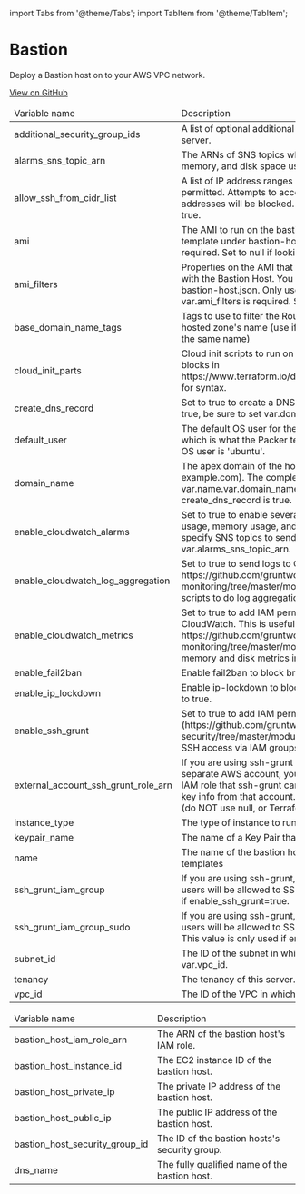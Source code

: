 import Tabs from '@theme/Tabs';
import TabItem from '@theme/TabItem';

# Bastion

Deploy a Bastion host on to your AWS VPC network.

<a href="https://github.com/gruntwork-io/terraform-aws-service-catalog/tree/master/modules/mgmt/bastion-host" class="link-button">View on GitHub</a>

<Tabs>
  <TabItem value="inputs" label="Inputs" default>
    <table>
        <thead>
            <tr>
                <td>Variable name</td>
                <td>Description</td>
            </tr>
        </thead>
        <tbody>
            <tr>
        <td>additional_security_group_ids</td>
        <td>A list of optional additional security group ids to assign to the bastion server.</td>
    </tr><tr>
        <td>alarms_sns_topic_arn</td>
        <td>The ARNs of SNS topics where CloudWatch alarms (e.g., for CPU, memory, and disk space usage) should send notifications.</td>
    </tr><tr>
        <td>allow_ssh_from_cidr_list</td>
        <td>A list of IP address ranges in CIDR format from which SSH access will be permitted. Attempts to access the bastion host from all other IP addresses will be blocked. This is only used if var.allow_ssh_from_cidr is true.</td>
    </tr><tr>
        <td>ami</td>
        <td>The AMI to run on the bastion host. This should be built from the Packer template under bastion-host.json. One of var.ami or var.ami_filters is required. Set to null if looking up the ami with filters.</td>
    </tr><tr>
        <td>ami_filters</td>
        <td>Properties on the AMI that can be used to lookup a prebuilt AMI for use with the Bastion Host. You can build the AMI using the Packer template bastion-host.json. Only used if var.ami is null. One of var.ami or var.ami_filters is required. Set to null if passing the ami ID directly.</td>
    </tr><tr>
        <td>base_domain_name_tags</td>
        <td>Tags to use to filter the Route 53 Hosted Zones that might match the hosted zone's name (use if you have multiple public hosted zones with the same name)</td>
    </tr><tr>
        <td>cloud_init_parts</td>
        <td>Cloud init scripts to run on the bastion host while it boots. See the part blocks in https://www.terraform.io/docs/providers/template/d/cloudinit_config.html for syntax.</td>
    </tr><tr>
        <td>create_dns_record</td>
        <td>Set to true to create a DNS record in Route53 pointing to the bastion. If true, be sure to set var.domain_name.</td>
    </tr><tr>
        <td>default_user</td>
        <td>The default OS user for the Bastion Host AMI. For AWS Ubuntu AMIs, which is what the Packer template in bastion-host.json uses, the default OS user is 'ubuntu'.</td>
    </tr><tr>
        <td>domain_name</td>
        <td>The apex domain of the hostname for the bastion server (e.g., example.com). The complete hostname for the bastion server will be var.name.var.domain_name (e.g., bastion.example.com). Only used if create_dns_record is true.</td>
    </tr><tr>
        <td>enable_cloudwatch_alarms</td>
        <td>Set to true to enable several basic CloudWatch alarms around CPU usage, memory usage, and disk space usage. If set to true, make sure to specify SNS topics to send notifications to using var.alarms_sns_topic_arn.</td>
    </tr><tr>
        <td>enable_cloudwatch_log_aggregation</td>
        <td>Set to true to send logs to CloudWatch. This is useful in combination with https://github.com/gruntwork-io/terraform-aws-monitoring/tree/master/modules/logs/cloudwatch-log-aggregation-scripts to do log aggregation in CloudWatch.</td>
    </tr><tr>
        <td>enable_cloudwatch_metrics</td>
        <td>Set to true to add IAM permissions to send custom metrics to CloudWatch. This is useful in combination with https://github.com/gruntwork-io/terraform-aws-monitoring/tree/master/modules/agents/cloudwatch-agent to get memory and disk metrics in CloudWatch for your Bastion host.</td>
    </tr><tr>
        <td>enable_fail2ban</td>
        <td>Enable fail2ban to block brute force log in attempts. Defaults to true.</td>
    </tr><tr>
        <td>enable_ip_lockdown</td>
        <td>Enable ip-lockdown to block access to the instance metadata. Defaults to true.</td>
    </tr><tr>
        <td>enable_ssh_grunt</td>
        <td>Set to true to add IAM permissions for ssh-grunt (https://github.com/gruntwork-io/terraform-aws-security/tree/master/modules/ssh-grunt), which will allow you to manage SSH access via IAM groups.</td>
    </tr><tr>
        <td>external_account_ssh_grunt_role_arn</td>
        <td>If you are using ssh-grunt and your IAM users / groups are defined in a separate AWS account, you can use this variable to specify the ARN of an IAM role that ssh-grunt can assume to retrieve IAM group and public SSH key info from that account. To omit this variable, set it to an empty string (do NOT use null, or Terraform will complain).</td>
    </tr><tr>
        <td>instance_type</td>
        <td>The type of instance to run for the bastion host</td>
    </tr><tr>
        <td>keypair_name</td>
        <td>The name of a Key Pair that can be used to SSH to this instance.</td>
    </tr><tr>
        <td>name</td>
        <td>The name of the bastion host and the other resources created by these templates</td>
    </tr><tr>
        <td>ssh_grunt_iam_group</td>
        <td>If you are using ssh-grunt, this is the name of the IAM group from which users will be allowed to SSH to this Bastion Host. This value is only used if enable_ssh_grunt=true.</td>
    </tr><tr>
        <td>ssh_grunt_iam_group_sudo</td>
        <td>If you are using ssh-grunt, this is the name of the IAM group from which users will be allowed to SSH to this Bastion Host with sudo permissions. This value is only used if enable_ssh_grunt=true.</td>
    </tr><tr>
        <td>subnet_id</td>
        <td>The ID of the subnet in which to deploy the bastion. Must be a subnet in var.vpc_id.</td>
    </tr><tr>
        <td>tenancy</td>
        <td>The tenancy of this server. Must be one of: default, dedicated, or host.</td>
    </tr><tr>
        <td>vpc_id</td>
        <td>The ID of the VPC in which to deploy the bastion.</td>
    </tr>
        </tbody>
    </table>
  </TabItem>
  <TabItem value="outputs" label="Outputs">
    <table>
        <thead>
            <tr>
                <td>Variable name</td>
                <td>Description</td>
            </tr>
        </thead>
        <tbody>
            <tr>
        <td>bastion_host_iam_role_arn</td>
        <td>The ARN of the bastion host's IAM role.</td>
    </tr><tr>
        <td>bastion_host_instance_id</td>
        <td>The EC2 instance ID of the bastion host.</td>
    </tr><tr>
        <td>bastion_host_private_ip</td>
        <td>The private IP address of the bastion host.</td>
    </tr><tr>
        <td>bastion_host_public_ip</td>
        <td>The public IP address of the bastion host.</td>
    </tr><tr>
        <td>bastion_host_security_group_id</td>
        <td>The ID of the bastion hosts's security group.</td>
    </tr><tr>
        <td>dns_name</td>
        <td>The fully qualified name of the bastion host.</td>
    </tr>
        </tbody>
    </table>
  </TabItem>
</Tabs>


<!-- ##DOCS-SOURCER-START
{"sourcePlugin":"Service Catalog Reference","hash":"8d5e21bb3126e8ee415902bee851a331"}
##DOCS-SOURCER-END -->
